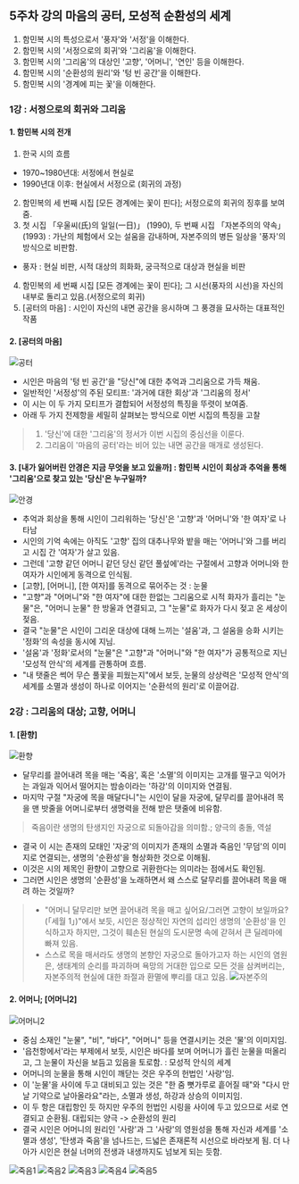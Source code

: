 ## 5주차 강의 마음의 공터, 모성적 순환성의 세계
1. 함민복 시의 특성으로서 '풍자'와 '서정'을 이해한다.
2. 함민복 시의 '서정으로의 회귀'와 '그리움'을 이해한다.
3. 함민복 시의 '그리움'의 대상인 '고향', '어머니', '연인' 등을 이해한다.
4. 함민복 시의 '순환성의 원리'와 '텅 빈 공간'을 이해한다.
5. 함민복 시의 '경계에 피는 꽃'을 이해한다.

### 1강 : 서정으로의 회귀와 그리움

#### 1. 함민복 시의 전개
1. 한국 시의 흐름
* 1970~1980년대: 서정에서 현실로
* 1990년대 이후: 현실에서 서정으로 (회귀의 과정)
2. 함민복의 세 번째 시집 [모든 경계에는 꽃이 핀다]; 서정으로의 회귀의 징후를 보여줌.
3. 첫 시집 「우울씨(氏)의 일일(一日)」 (1990), 두 번째 시집 「자본주의의 약속」 (1993)
: 가난의 체험에서 오는 설움을 감내하며, 자본주의의 병든 일상을 '풍자'의 방식으로 비판함.
* 풍자 : 현실 비판, 시적 대상의 희화화, 궁극적으로 대상과 현실을 비판
4. 함민복의 세 번째 시집 [모든 경계에는 꽃이 핀다]; 그 시선(풍자의 시선)을 자신의 내부로 돌리고 있음.(서정으로의 회귀)
5. [공터의 마음] : 시인이 자신의 내면 공간을 응시하며 그 풍경을 묘사하는 대표적인 작품

#### 2. [공터의 마음]
![공터](https://blogfiles.pstatic.net/MjAyMDEwMDJfMTU1/MDAxNjAxNjE4MzAxOTY5.qc2_Ue07rri4eBG2DL6qkE7TeU5euJszvOX9H3UH5HYg.AVwo6WIebhJZeEM8hUOBxFFBqLA3hWI7iW3XRlmAYJkg.PNG.sonbill/image.png)
* 시인은 마음의 '텅 빈 공간'을 "당신"에 대한 추억과 그리움으로 가득 채움.
* 일반적인 '서정성'의 주된 모티프: '과거에 대한 회상'과 '그리움의 정서'
* 이 시는 이 두 가지 모티프가 결합되어 서정성의 특징을 뚜렷이 보여줌.
* 아래 두 가지 전제항을 세밀히 살펴보는 방식으로 이번 시집의 특징을 고찰
> 1. '당신'에 대한 '그리움'의 정서가 이번 시집의 중심선을 이룬다.
> 2. 그리움이 '마음의 공터'라는 비어 있는 내면 공간을 매개로 생성된다.

#### 3. [내가 잃어버린 안경은 지금 무엇을 보고 있을까] : 함민복 시인이 회상과 추억을 통해 '그리움'으로 찾고 있는 '당신'은 누구일까?
![안경](https://blogfiles.pstatic.net/MjAyMDEwMDJfMTA4/MDAxNjAxNjE4NzM4NzM2.LJbzoUpo7AqXPCw8jSF-iB1sY0yYDGOn6FyGNjJQO3Eg.rDiREGSQZIXTjVuQftbeiQpP1sFxxfTGAXsoHQf-r_cg.PNG.sonbill/image.png)
* 추억과 회상을 통해 시인이 그리워하는 '당신'은 '고향'과 '어머니'와 '한 여자'로 나타남
* 시인의 기억 속에는 아직도 '고향' 집의 대추나무와 밭을 매는 '어머니'와 그를 버리고 시집 간 '여자'가 살고 있음.
* 그런데 '고향 같던 어머니 같던 당신 같던 풀섶에'라는 구절에서 고향과 어머니와 한 여자가 시인에게 동격으로 인식됨.
* [고향], [어머니], [한 여자]를 동격으로 묶어주는 것 : 눈물
* "고향"과 "어머니"와 "한 여자"에 대한 한없는 그리움으로 시적 화자가 흘리는 "눈물"은, "어머니 눈물" 한 방울과 연결되고, 그 "눈물"로 화자가 다시 젖고 온 세상이 젖음.
* 결국 "눈물"은 시인이 그리운 대상에 대해 느끼는 '설움'과, 그 설움을 승화 시키는 '정화'의 속성을 동시에 지님.
* '설움'과 '정화'로서의 "눈물"은 "고향"과 "어머니"와 "한 여자"가 공통적으로 지닌 '모성적 안식'의 세계를 관통하며 흐름.
* "내 탯줄은 썩어 무슨 풀꽃을 피웠는지"에서 보듯, 눈물의 상상력은 '모성적 안식'의 세계를 소멸과 생성이 하나로 이어지는 '순환석의 원리'로 이끌어감.

### 2강 : 그리움의 대상; 고향, 어머니

#### 1. [환향]
![환향](https://blogfiles.pstatic.net/MjAyMDEwMDJfMTM0/MDAxNjAxNjE5NDE4Mjc5.WaGboULVhvek5LkccoiqCbLhh1udKCS5AskWMXZeX5wg.pUjUvKbOmff9-0pFQnX8zJQuSEbYdDv0dEK15IdTxg8g.PNG.sonbill/image.png)
* 달무리를 끌어내려 목을 매는 '죽음', 혹은 '소멸'의 이미지는 고개를 떨구고 익어가는 과일과 익어서 떨어지는 밤송이라는 '하강'의 이미지와 연결됨.
* 마지막 구절 "자궁에 목을 매달다니"는 시인이 달을 자궁에, 달무리를 끌어내려 목을 맨 밧줄을 어머니로부터 생명력을 전해 받은 탯줄에 비유함.
> 죽음이란 생명의 탄생지인 자궁으로 되돌아감을 의미함.; 양극의 충돌, 역설
* 결국 이 시는 존재의 모태인 '자궁'의 이미지가 존재의 소멸과 죽음인 '무덤'의 이미지로 연결되는, 생명의 '순환성'을 형상화한 것으로 이해됨.
* 이것은 시의 제목인 환향이 고향으로 귀환한다는 의미라는 점에서도 확인됨.
* 그러면 시인은 생명의 '순환성'을 노래하면서 왜 스스로 달무리를 끌어내려 목을 매려 하는 것일까?
> * "어머니 달무리만 보면 끌어내려 목을 매고 싶어요/그러면 고향이 보일까요?(「세월 1」)"에서 보듯, 시인은 정상적인 자연의 섭리인 생명의 '순환성'을 인식하고자 하지만, 그것이 훼손된 현실의 도시문명 속에 갇혀서 큰 딜레마에 빠져 있음.
> * 스스로 목을 매서라도 생명의 본향인 자궁으로 돌아가고자 하는 시인의 염원은, 생태계의 순리를 파괴하며 욕망의 거대한 입으로 모든 것을 삼켜버리는, 자본주의적 현실에 대한 좌절과 환멸에 뿌리를 대고 있음.
![자본주의](https://blogfiles.pstatic.net/MjAyMDEwMDJfMjc4/MDAxNjAxNjE5OTUzODk1.10FKZJhUg2ssN-EV3z2K268bM9TeKCLb16PT-toPmwgg.yjaxL0fj005I9FlsoUM3LRpAHAMQBgeKo9MGAz6A_GUg.PNG.sonbill/image.png)

#### 2. 어머니; [어머니2]
![어머니2](https://blogfiles.pstatic.net/MjAyMDEwMDJfMjM4/MDAxNjAxNjIwMDkzMzI4.IMfm0rlI4d0jCRTKOn-3gjM8gk29wNzn4ruapG9rtgMg.jxNTkk6EN1VGWNXSA3ojTtTPL51PZ4jb0Og_Gz_6AEwg.PNG.sonbill/image.png)
* 중심 소재인 "눈물", "비", "바다", "어머니" 등을 연결시키는 것은 '물'의 이미지임.
* '읍천항에서'라는 부제에서 보듯, 시인은 바다를 보며 어머니가 흘린 눈물을 떠올리고, 그 눈물이 자신을 보듬고 있음을 토로함. : 모성적 안식의 세계
* 어머니의 눈물을 통해 시인이 깨닫는 것은 우주의 헌법인 '사랑'임.
* 이 '눈물'을 사이에 두고 대비되고 있는 것은 "한 줌 뼛가루로 흩어질 때"와 "다시 만날 기약으로 날아올라요"라는, 소멸과 생성, 하강과 상승의 이미지임.
* 이 두 항은 대립항인 듯 하지만 우주의 헌법인 시링을 사이에 두고 있으므로 서로 연결되고 순환됨. 대립되는 양극 -> 순환성의 원리
* 결국 시인은 어머니의 원리인 '사랑'과 그 '사랑'의 영원성을 통해 자신과 세계를 '소멸과 생성', '탄생과 죽음'을 넘나드는, 드넓은 존재론적 시선으로 바라보게 됨. 더 나아가 시인은 현실 너머의 전생과 내생까지도 넘보게 되는 듯함.

![죽음1](https://blogfiles.pstatic.net/MjAyMDEwMDJfMTMg/MDAxNjAxNjIwNDg0NDM3.YZR9Y8S3gPpzDPNlFFCrvSrrUiFFwA4fwK7tJ5OFBn8g.DBHxmuw-y4WNG77sxGlHyqiBHED70VF5tl5hLpFMpqYg.PNG.sonbill/image.png)
![죽음2](https://blogfiles.pstatic.net/MjAyMDEwMDJfMjEy/MDAxNjAxNjIwNTE3NjE0.hsM3BRhzDHnDZr7xrTonTvT3x1SX31Sfy45B6c3x_ngg.HGcX5LJWQCcsA_lisf3sTdZs29FYrL9ErwUJeWXpPZQg.PNG.sonbill/image.png)
![죽음3](https://blogfiles.pstatic.net/MjAyMDEwMDJfMjEy/MDAxNjAxNjIwNTE3NjE0.hsM3BRhzDHnDZr7xrTonTvT3x1SX31Sfy45B6c3x_ngg.HGcX5LJWQCcsA_lisf3sTdZs29FYrL9ErwUJeWXpPZQg.PNG.sonbill/image.png)
![죽음4](https://blogfiles.pstatic.net/MjAyMDEwMDJfMjYz/MDAxNjAxNjIwNTU5NzY3.-PHgtgF5NTwaTyYeb8vrbV1_cEZZlW9vYHR8camb_A8g.yZW-DQuKljinm5LdRhTkffDQXznR21oYxIl5PhjI6fsg.PNG.sonbill/image.png)
![죽음5](https://blogfiles.pstatic.net/MjAyMDEwMDJfMjMx/MDAxNjAxNjIwNTgzNTA3.3T6muGhskp8_rZLVZUEJLvdF_ias6LnqVWYXJV2Y7n8g.JwnhCsSO9LCKU0lPHSeX-WMcSew6DpydPIfNRWrslgIg.PNG.sonbill/image.png)

